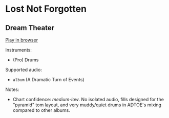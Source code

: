 # Lost Not Forgotten

## Dream Theater


[Play in browser](http://pages.cs.wisc.edu/~tolly/customs/?title=lost-not-forgotten&artist=dream-theater)

Instruments:

  * (Pro) Drums

Supported audio:

  * `album` (A Dramatic Turn of Events)

Notes:

  * Chart confidence: *medium-low*. No isolated audio, fills designed for the "pyramid" tom layout, and very muddy/quiet drums in ADTOE's mixing compared to other albums.


